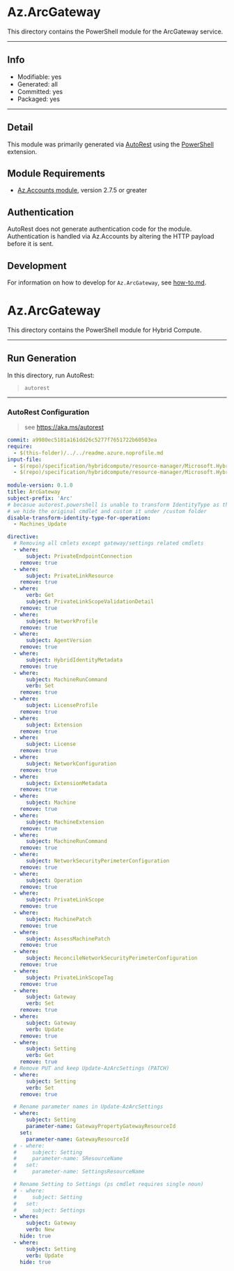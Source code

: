 <!-- region Generated -->
# Az.ArcGateway
This directory contains the PowerShell module for the ArcGateway service.

---
## Info
- Modifiable: yes
- Generated: all
- Committed: yes
- Packaged: yes

---
## Detail
This module was primarily generated via [AutoRest](https://github.com/Azure/autorest) using the [PowerShell](https://github.com/Azure/autorest.powershell) extension.

## Module Requirements
- [Az.Accounts module](https://www.powershellgallery.com/packages/Az.Accounts/), version 2.7.5 or greater

## Authentication
AutoRest does not generate authentication code for the module. Authentication is handled via Az.Accounts by altering the HTTP payload before it is sent.

## Development
For information on how to develop for `Az.ArcGateway`, see [how-to.md](how-to.md).
<!-- endregion -->

 
<!-- region Generated -->
# Az.ArcGateway
This directory contains the PowerShell module for Hybrid Compute.
 
---
## Run Generation
In this directory, run AutoRest:
> `autorest`
 
---
### AutoRest Configuration
> see https://aka.ms/autorest
 
``` yaml
commit: a9980ec5181a161dd26c5277f7651722b60503ea
require:
  - $(this-folder)/../../readme.azure.noprofile.md
input-file:
  - $(repo)/specification/hybridcompute/resource-manager/Microsoft.HybridCompute/preview/2024-07-31-preview/HybridCompute.json
  - $(repo)/specification/hybridcompute/resource-manager/Microsoft.HybridCompute/preview/2024-07-31-preview/privateLinkScopes.json
 
module-version: 0.1.0
title: ArcGateway
subject-prefix: 'Arc'
# becasue autorest.powershell is unable to transform IdentityType as the best practice design if it uses managed identity
# we hide the original cmdlet and custom it under /custom folder
disable-transform-identity-type-for-operation:
  - Machines_Update

directive:
  # Removing all cmlets except gateway/settings related cmdlets
  - where:
      subject: PrivateEndpointConnection
    remove: true
  - where:
      subject: PrivateLinkResource
    remove: true
  - where:
      verb: Get
      subject: PrivateLinkScopeValidationDetail
    remove: true
  - where:
      subject: NetworkProfile
    remove: true
  - where:
      subject: AgentVersion
    remove: true
  - where:
      subject: HybridIdentityMetadata
    remove: true
  - where:
      subject: MachineRunCommand
      verb: Set
    remove: true
  - where:
      subject: LicenseProfile
    remove: true
  - where:
      subject: Extension
    remove: true
  - where:
      subject: License
    remove: true
  - where:
      subject: NetworkConfiguration
    remove: true
  - where:
      subject: ExtensionMetadata
    remove: true
  - where:
      subject: Machine
    remove: true
  - where:
      subject: MachineExtension
    remove: true
  - where:
      subject: MachineRunCommand
    remove: true
  - where:
      subject: NetworkSecurityPerimeterConfiguration
    remove: true
  - where:
      subject: Operation
    remove: true
  - where:
      subject: PrivateLinkScope
    remove: true
  - where:
      subject: MachinePatch
    remove: true
  - where:
      subject: AssessMachinePatch
    remove: true
  - where:
      subject: ReconcileNetworkSecurityPerimeterConfiguration
    remove: true
  - where:
      subject: PrivateLinkScopeTag
    remove: true
  - where:
      subject: Gateway
      verb: Set
    remove: true
  - where:
      subject: Gateway
      verb: Update
    remove: true
  - where:
      subject: Setting
      verb: Get
    remove: true
  # Remove PUT and keep Update-AzArcSettings (PATCH)
  - where:
      subject: Setting
      verb: Set
    remove: true

  # Rename parameter names in Update-AzArcSettings
  - where:
      subject: Setting
      parameter-name: GatewayPropertyGatewayResourceId
    set:
      parameter-name: GatewayResourceId
  # - where:
  #     subject: Setting
  #     parameter-name: SResourceName
  #   set:
  #     parameter-name: SettingsResourceName

  # Rename Setting to Settings (ps cmdlet requires single noun)
  # - where:
  #     subject: Setting
  #   set:
  #     subject: Settings
  - where:
      subject: Gateway
      verb: New
    hide: true
  - where:
      subject: Setting
      verb: Update
    hide: true
```
